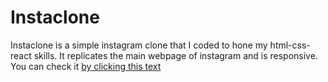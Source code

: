 # Instaclone

Instaclone is a simple instagram clone that I coded to hone my html-css-react skills. It replicates the main webpage of instagram and is responsive. You can check it [by clicking this text](https://instacloon.vercel.app/)
